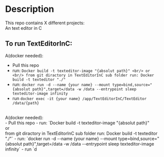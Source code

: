 # Description
This repo contains X different projects:<br/>
An text editor in C

## To run TextEditorInC:
A(docker needed):<br/>
  - Pull this repo
  - run: `Docker build -t texteditor-image "{absolut path}" <br/> or <br/> from git diractory in TextEditorInC sub folder run: Docker build -t texteditor "./"`
  - run: `docker run -d --name {your name} --mount type=bind,source="{absolut path}",target=/data -w /data --entrypoint sleep texteditor-image infinity`
  - run `docker exec -it {your name} /app/TextEditorInC/TextEditor /data/{path}`<br/>
  <br/>
A(docker needed):<br/>
  - Pull this repo
  - run: `Docker build -t texteditor-image "{absolut path}" <br/> or <br/> from git diractory in TextEditorInC sub folder run: Docker build -t texteditor "./"`
  - run: `docker run -d --name {your name} --mount type=bind,source="{absolut path}",target=/data -w /data --entrypoint sleep texteditor-image infinity`
  - run `d